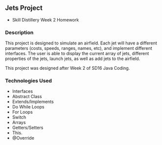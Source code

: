 ## Jets Project

* Skill Distillery Week 2 Homework

### Description

This project is designed to simulate an airfield. Each jet will have a  different parameters (costs, speeds, ranges, names, etc), and implement different interfaces. The user is able to display the current array of jets, different properties of the jets, launch jets, as well as add jets to the airfield.

This project was designed after Week 2 of SD16 Java Coding.

### Technologies Used

* Interfaces
* Abstract Class
* Extends/Implements
* Do While Loops
* For Loops
* Switch
* Arrays
* Getters/Setters
* This.
* @Override
